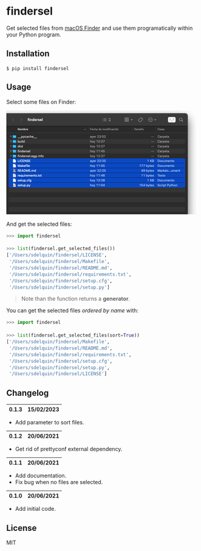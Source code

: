 # findersel

Get selected files from [macOS Finder](https://support.apple.com/HT201732) and use them programatically within your Python program.

## Installation

```console
$ pip install findersel
```

## Usage

Select some files on Finder:

![Finder screenshot](https://github.com/sdelquin/findersel/raw/main/finder-screenshot.png)

And get the selected files:

```python
>>> import findersel

>>> list(findersel.get_selected_files())
['/Users/sdelquin/findersel/LICENSE',
 '/Users/sdelquin/findersel/Makefile',
 '/Users/sdelquin/findersel/README.md',
 '/Users/sdelquin/findersel/requirements.txt',
 '/Users/sdelquin/findersel/setup.cfg',
 '/Users/sdelquin/findersel/setup.py']
```

> Note than the function returns a **generator**.

You can get the selected files _ordered by name_ with:

```python
>>> import findersel

>>> list(findersel.get_selected_files(sort=True))
['/Users/sdelquin/findersel/Makefile',
 '/Users/sdelquin/findersel/README.md',
 '/Users/sdelquin/findersel/requirements.txt',
 '/Users/sdelquin/findersel/setup.cfg',
 '/Users/sdelquin/findersel/setup.py',
 '/Users/sdelquin/findersel/LICENSE']
```

## Changelog

| 0.1.3 | 15/02/2023 |
| ----- | ---------- |

- Add parameter to sort files.

| 0.1.2 | 20/06/2021 |
| ----- | ---------- |

- Get rid of prettyconf external dependency.

| 0.1.1 | 20/06/2021 |
| ----- | ---------- |

- Add documentation.
- Fix bug when no files are selected.

| 0.1.0 | 20/06/2021 |
| ----- | ---------- |

- Add initial code.

## License

MIT
